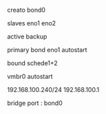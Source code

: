 creato bond0

slaves eno1 eno2

active backup

primary bond eno1
autostart


bound schede1+2





vmbr0 autostart

192.168.100.240/24
192.168.100.1


bridge port : bond0






